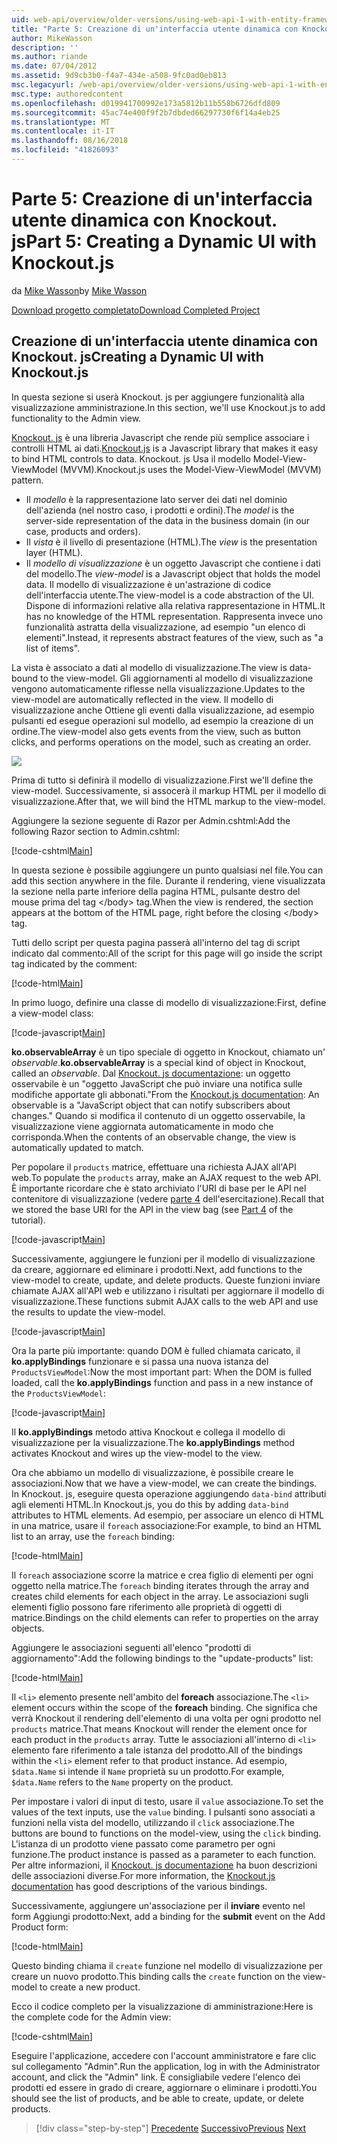```yaml
---
uid: web-api/overview/older-versions/using-web-api-1-with-entity-framework-5/using-web-api-with-entity-framework-part-5
title: "Parte 5: Creazione di un'interfaccia utente dinamica con Knockout. js | Microsoft Docs"
author: MikeWasson
description: ''
ms.author: riande
ms.date: 07/04/2012
ms.assetid: 9d9cb3b0-f4a7-434e-a508-9fc0ad0eb813
msc.legacyurl: /web-api/overview/older-versions/using-web-api-1-with-entity-framework-5/using-web-api-with-entity-framework-part-5
msc.type: authoredcontent
ms.openlocfilehash: d019941700992e173a5812b11b558b6726dfd809
ms.sourcegitcommit: 45ac74e400f9f2b7dbded66297730f6f14a4eb25
ms.translationtype: MT
ms.contentlocale: it-IT
ms.lasthandoff: 08/16/2018
ms.locfileid: "41826093"
---
```

<a name="part-5-creating-a-dynamic-ui-with-knockoutjs"></a><span data-ttu-id="2e906-102">Parte 5: Creazione di un'interfaccia utente dinamica con Knockout. js</span><span class="sxs-lookup"><span data-stu-id="2e906-102">Part 5: Creating a Dynamic UI with Knockout.js</span></span>
====================
<span data-ttu-id="2e906-103">da [Mike Wasson](https://github.com/MikeWasson)</span><span class="sxs-lookup"><span data-stu-id="2e906-103">by [Mike Wasson](https://github.com/MikeWasson)</span></span>

[<span data-ttu-id="2e906-104">Download progetto completato</span><span class="sxs-lookup"><span data-stu-id="2e906-104">Download Completed Project</span></span>](http://code.msdn.microsoft.com/ASP-NET-Web-API-with-afa30545)

## <a name="creating-a-dynamic-ui-with-knockoutjs"></a><span data-ttu-id="2e906-105">Creazione di un'interfaccia utente dinamica con Knockout. js</span><span class="sxs-lookup"><span data-stu-id="2e906-105">Creating a Dynamic UI with Knockout.js</span></span>

<span data-ttu-id="2e906-106">In questa sezione si userà Knockout. js per aggiungere funzionalità alla visualizzazione amministrazione.</span><span class="sxs-lookup"><span data-stu-id="2e906-106">In this section, we'll use Knockout.js to add functionality to the Admin view.</span></span>

<span data-ttu-id="2e906-107">[Knockout. js](http://knockoutjs.com/) è una libreria Javascript che rende più semplice associare i controlli HTML ai dati.</span><span class="sxs-lookup"><span data-stu-id="2e906-107">[Knockout.js](http://knockoutjs.com/) is a Javascript library that makes it easy to bind HTML controls to data.</span></span> <span data-ttu-id="2e906-108">Knockout. js Usa il modello Model-View-ViewModel (MVVM).</span><span class="sxs-lookup"><span data-stu-id="2e906-108">Knockout.js uses the Model-View-ViewModel (MVVM) pattern.</span></span>

- <span data-ttu-id="2e906-109">Il *modello* è la rappresentazione lato server dei dati nel dominio dell'azienda (nel nostro caso, i prodotti e ordini).</span><span class="sxs-lookup"><span data-stu-id="2e906-109">The *model* is the server-side representation of the data in the business domain (in our case, products and orders).</span></span>
- <span data-ttu-id="2e906-110">Il *vista* è il livello di presentazione (HTML).</span><span class="sxs-lookup"><span data-stu-id="2e906-110">The *view* is the presentation layer (HTML).</span></span>
- <span data-ttu-id="2e906-111">Il *modello di visualizzazione* è un oggetto Javascript che contiene i dati del modello.</span><span class="sxs-lookup"><span data-stu-id="2e906-111">The *view-model* is a Javascript object that holds the model data.</span></span> <span data-ttu-id="2e906-112">Il modello di visualizzazione è un'astrazione di codice dell'interfaccia utente.</span><span class="sxs-lookup"><span data-stu-id="2e906-112">The view-model is a code abstraction of the UI.</span></span> <span data-ttu-id="2e906-113">Dispone di informazioni relative alla relativa rappresentazione in HTML.</span><span class="sxs-lookup"><span data-stu-id="2e906-113">It has no knowledge of the HTML representation.</span></span> <span data-ttu-id="2e906-114">Rappresenta invece uno funzionalità astratta della visualizzazione, ad esempio "un elenco di elementi".</span><span class="sxs-lookup"><span data-stu-id="2e906-114">Instead, it represents abstract features of the view, such as "a list of items".</span></span>

<span data-ttu-id="2e906-115">La vista è associato a dati al modello di visualizzazione.</span><span class="sxs-lookup"><span data-stu-id="2e906-115">The view is data-bound to the view-model.</span></span> <span data-ttu-id="2e906-116">Gli aggiornamenti al modello di visualizzazione vengono automaticamente riflesse nella visualizzazione.</span><span class="sxs-lookup"><span data-stu-id="2e906-116">Updates to the view-model are automatically reflected in the view.</span></span> <span data-ttu-id="2e906-117">Il modello di visualizzazione anche Ottiene gli eventi dalla visualizzazione, ad esempio pulsanti ed esegue operazioni sul modello, ad esempio la creazione di un ordine.</span><span class="sxs-lookup"><span data-stu-id="2e906-117">The view-model also gets events from the view, such as button clicks, and performs operations on the model, such as creating an order.</span></span>

![](using-web-api-with-entity-framework-part-5/_static/image1.png)

<span data-ttu-id="2e906-118">Prima di tutto si definirà il modello di visualizzazione.</span><span class="sxs-lookup"><span data-stu-id="2e906-118">First we'll define the view-model.</span></span> <span data-ttu-id="2e906-119">Successivamente, si assocerà il markup HTML per il modello di visualizzazione.</span><span class="sxs-lookup"><span data-stu-id="2e906-119">After that, we will bind the HTML markup to the view-model.</span></span>

<span data-ttu-id="2e906-120">Aggiungere la sezione seguente di Razor per Admin.cshtml:</span><span class="sxs-lookup"><span data-stu-id="2e906-120">Add the following Razor section to Admin.cshtml:</span></span>

[!code-cshtml[Main](using-web-api-with-entity-framework-part-5/samples/sample1.cshtml)]

<span data-ttu-id="2e906-121">In questa sezione è possibile aggiungere un punto qualsiasi nel file.</span><span class="sxs-lookup"><span data-stu-id="2e906-121">You can add this section anywhere in the file.</span></span> <span data-ttu-id="2e906-122">Durante il rendering, viene visualizzata la sezione nella parte inferiore della pagina HTML, pulsante destro del mouse prima del tag &lt;/body&gt; tag.</span><span class="sxs-lookup"><span data-stu-id="2e906-122">When the view is rendered, the section appears at the bottom of the HTML page, right before the closing &lt;/body&gt; tag.</span></span>

<span data-ttu-id="2e906-123">Tutti dello script per questa pagina passerà all'interno del tag di script indicato dal commento:</span><span class="sxs-lookup"><span data-stu-id="2e906-123">All of the script for this page will go inside the script tag indicated by the comment:</span></span>

[!code-html[Main](using-web-api-with-entity-framework-part-5/samples/sample2.html)]

<span data-ttu-id="2e906-124">In primo luogo, definire una classe di modello di visualizzazione:</span><span class="sxs-lookup"><span data-stu-id="2e906-124">First, define a view-model class:</span></span>

[!code-javascript[Main](using-web-api-with-entity-framework-part-5/samples/sample3.js)]

<span data-ttu-id="2e906-125">**ko.observableArray** è un tipo speciale di oggetto in Knockout, chiamato un' *observable*.</span><span class="sxs-lookup"><span data-stu-id="2e906-125">**ko.observableArray** is a special kind of object in Knockout, called an *observable*.</span></span> <span data-ttu-id="2e906-126">Dal [Knockout. js documentazione](http://knockoutjs.com/documentation/observables.html): un oggetto osservabile è un "oggetto JavaScript che può inviare una notifica sulle modifiche apportate gli abbonati."</span><span class="sxs-lookup"><span data-stu-id="2e906-126">From the [Knockout.js documentation](http://knockoutjs.com/documentation/observables.html): An observable is a "JavaScript object that can notify subscribers about changes."</span></span> <span data-ttu-id="2e906-127">Quando si modifica il contenuto di un oggetto osservabile, la visualizzazione viene aggiornata automaticamente in modo che corrisponda.</span><span class="sxs-lookup"><span data-stu-id="2e906-127">When the contents of an observable change, the view is automatically updated to match.</span></span>

<span data-ttu-id="2e906-128">Per popolare il `products` matrice, effettuare una richiesta AJAX all'API web.</span><span class="sxs-lookup"><span data-stu-id="2e906-128">To populate the `products` array, make an AJAX request to the web API.</span></span> <span data-ttu-id="2e906-129">È importante ricordare che è stato archiviato l'URI di base per le API nel contenitore di visualizzazione (vedere [parte 4](using-web-api-with-entity-framework-part-4.md) dell'esercitazione).</span><span class="sxs-lookup"><span data-stu-id="2e906-129">Recall that we stored the base URI for the API in the view bag (see [Part 4](using-web-api-with-entity-framework-part-4.md) of the tutorial).</span></span>

[!code-javascript[Main](using-web-api-with-entity-framework-part-5/samples/sample4.js?highlight=5)]

<span data-ttu-id="2e906-130">Successivamente, aggiungere le funzioni per il modello di visualizzazione da creare, aggiornare ed eliminare i prodotti.</span><span class="sxs-lookup"><span data-stu-id="2e906-130">Next, add functions to the view-model to create, update, and delete products.</span></span> <span data-ttu-id="2e906-131">Queste funzioni inviare chiamate AJAX all'API web e utilizzano i risultati per aggiornare il modello di visualizzazione.</span><span class="sxs-lookup"><span data-stu-id="2e906-131">These functions submit AJAX calls to the web API and use the results to update the view-model.</span></span>

[!code-javascript[Main](using-web-api-with-entity-framework-part-5/samples/sample5.js?highlight=7)]

<span data-ttu-id="2e906-132">Ora la parte più importante: quando DOM è fulled chiamata caricato, il **ko.applyBindings** funzionare e si passa una nuova istanza del `ProductsViewModel`:</span><span class="sxs-lookup"><span data-stu-id="2e906-132">Now the most important part: When the DOM is fulled loaded, call the **ko.applyBindings** function and pass in a new instance of the `ProductsViewModel`:</span></span>

[!code-javascript[Main](using-web-api-with-entity-framework-part-5/samples/sample6.js)]

<span data-ttu-id="2e906-133">Il **ko.applyBindings** metodo attiva Knockout e collega il modello di visualizzazione per la visualizzazione.</span><span class="sxs-lookup"><span data-stu-id="2e906-133">The **ko.applyBindings** method activates Knockout and wires up the view-model to the view.</span></span>

<span data-ttu-id="2e906-134">Ora che abbiamo un modello di visualizzazione, è possibile creare le associazioni.</span><span class="sxs-lookup"><span data-stu-id="2e906-134">Now that we have a view-model, we can create the bindings.</span></span> <span data-ttu-id="2e906-135">In Knockout. js, eseguire questa operazione aggiungendo `data-bind` attributi agli elementi HTML.</span><span class="sxs-lookup"><span data-stu-id="2e906-135">In Knockout.js, you do this by adding `data-bind` attributes to HTML elements.</span></span> <span data-ttu-id="2e906-136">Ad esempio, per associare un elenco di HTML in una matrice, usare il `foreach` associazione:</span><span class="sxs-lookup"><span data-stu-id="2e906-136">For example, to bind an HTML list to an array, use the `foreach` binding:</span></span>

[!code-html[Main](using-web-api-with-entity-framework-part-5/samples/sample7.html?highlight=1)]

<span data-ttu-id="2e906-137">Il `foreach` associazione scorre la matrice e crea figlio di elementi per ogni oggetto nella matrice.</span><span class="sxs-lookup"><span data-stu-id="2e906-137">The `foreach` binding iterates through the array and creates child elements for each object in the array.</span></span> <span data-ttu-id="2e906-138">Le associazioni sugli elementi figlio possono fare riferimento alle proprietà di oggetti di matrice.</span><span class="sxs-lookup"><span data-stu-id="2e906-138">Bindings on the child elements can refer to properties on the array objects.</span></span>

<span data-ttu-id="2e906-139">Aggiungere le associazioni seguenti all'elenco "prodotti di aggiornamento":</span><span class="sxs-lookup"><span data-stu-id="2e906-139">Add the following bindings to the "update-products" list:</span></span>

[!code-html[Main](using-web-api-with-entity-framework-part-5/samples/sample8.html)]

<span data-ttu-id="2e906-140">Il `<li>` elemento presente nell'ambito del **foreach** associazione.</span><span class="sxs-lookup"><span data-stu-id="2e906-140">The `<li>` element occurs within the scope of the **foreach** binding.</span></span> <span data-ttu-id="2e906-141">Che significa che verrà Knockout il rendering dell'elemento di una volta per ogni prodotto nel `products` matrice.</span><span class="sxs-lookup"><span data-stu-id="2e906-141">That means Knockout will render the element once for each product in the `products` array.</span></span> <span data-ttu-id="2e906-142">Tutte le associazioni all'interno di `<li>` elemento fare riferimento a tale istanza del prodotto.</span><span class="sxs-lookup"><span data-stu-id="2e906-142">All of the bindings within the `<li>` element refer to that product instance.</span></span> <span data-ttu-id="2e906-143">Ad esempio, `$data.Name` si intende il `Name` proprietà su un prodotto.</span><span class="sxs-lookup"><span data-stu-id="2e906-143">For example, `$data.Name` refers to the `Name` property on the product.</span></span>

<span data-ttu-id="2e906-144">Per impostare i valori di input di testo, usare il `value` associazione.</span><span class="sxs-lookup"><span data-stu-id="2e906-144">To set the values of the text inputs, use the `value` binding.</span></span> <span data-ttu-id="2e906-145">I pulsanti sono associati a funzioni nella vista del modello, utilizzando il `click` associazione.</span><span class="sxs-lookup"><span data-stu-id="2e906-145">The buttons are bound to functions on the model-view, using the `click` binding.</span></span> <span data-ttu-id="2e906-146">L'istanza di un prodotto viene passato come parametro per ogni funzione.</span><span class="sxs-lookup"><span data-stu-id="2e906-146">The product instance is passed as a parameter to each function.</span></span> <span data-ttu-id="2e906-147">Per altre informazioni, il [Knockout. js documentazione](http://knockoutjs.com/documentation/observables.html) ha buon descrizioni delle associazioni diverse.</span><span class="sxs-lookup"><span data-stu-id="2e906-147">For more information, the [Knockout.js documentation](http://knockoutjs.com/documentation/observables.html) has good descriptions of the various bindings.</span></span>

<span data-ttu-id="2e906-148">Successivamente, aggiungere un'associazione per il **inviare** evento nel form Aggiungi prodotto:</span><span class="sxs-lookup"><span data-stu-id="2e906-148">Next, add a binding for the **submit** event on the Add Product form:</span></span>

[!code-html[Main](using-web-api-with-entity-framework-part-5/samples/sample9.html)]

<span data-ttu-id="2e906-149">Questo binding chiama il `create` funzione nel modello di visualizzazione per creare un nuovo prodotto.</span><span class="sxs-lookup"><span data-stu-id="2e906-149">This binding calls the `create` function on the view-model to create a new product.</span></span>

<span data-ttu-id="2e906-150">Ecco il codice completo per la visualizzazione di amministrazione:</span><span class="sxs-lookup"><span data-stu-id="2e906-150">Here is the complete code for the Admin view:</span></span>

[!code-cshtml[Main](using-web-api-with-entity-framework-part-5/samples/sample10.cshtml)]

<span data-ttu-id="2e906-151">Eseguire l'applicazione, accedere con l'account amministratore e fare clic sul collegamento "Admin".</span><span class="sxs-lookup"><span data-stu-id="2e906-151">Run the application, log in with the Administrator account, and click the "Admin" link.</span></span> <span data-ttu-id="2e906-152">È consigliabile vedere l'elenco dei prodotti ed essere in grado di creare, aggiornare o eliminare i prodotti.</span><span class="sxs-lookup"><span data-stu-id="2e906-152">You should see the list of products, and be able to create, update, or delete products.</span></span>

> [!div class="step-by-step"]
> <span data-ttu-id="2e906-153">[Precedente](using-web-api-with-entity-framework-part-4.md)
> [Successivo](using-web-api-with-entity-framework-part-6.md)</span><span class="sxs-lookup"><span data-stu-id="2e906-153">[Previous](using-web-api-with-entity-framework-part-4.md)
[Next](using-web-api-with-entity-framework-part-6.md)</span></span>

